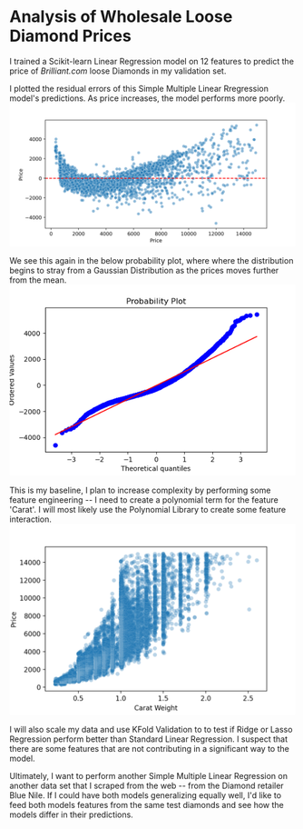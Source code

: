 # Analysis of Wholesale Loose Diamond Prices

I trained a Scikit-learn Linear Regression model on 12 features to predict the price of *Brilliant.com* loose Diamonds in my validation set.

I plotted the residual errors of this Simple Multiple Linear Rregression model's predictions. As price increases, the model performs more poorly.
![Residual Error](./res_error_scatter_1.png)

We see this again in the below probability plot, where where the distribution begins to stray from a Gaussian Distribution as the prices moves further from the mean. 
![Residual Error 2](./res_error_probplot_1.png)

This is my baseline, I plan to increase complexity by performing some feature engineering -- I need to create a polynomial term for the feature 'Carat'. I will most likely use the Polynomial Library to create some feature interaction.
![Price vs Carat](./price_carat_scatter.png)

I will also scale my data and use KFold Validation to to test if Ridge or Lasso Regression perform better than Standard Linear Regression. I suspect that there are some features that are not contributing in a significant way to the model.

Ultimately, I want to perform another Simple Multiple Linear Regression on another data set that I scraped from the web -- from the Diamond retailer Blue Nile. If I could have both models generalizing equally well, I'd like to feed both models features from the same test diamonds and see how the models differ in their predictions.